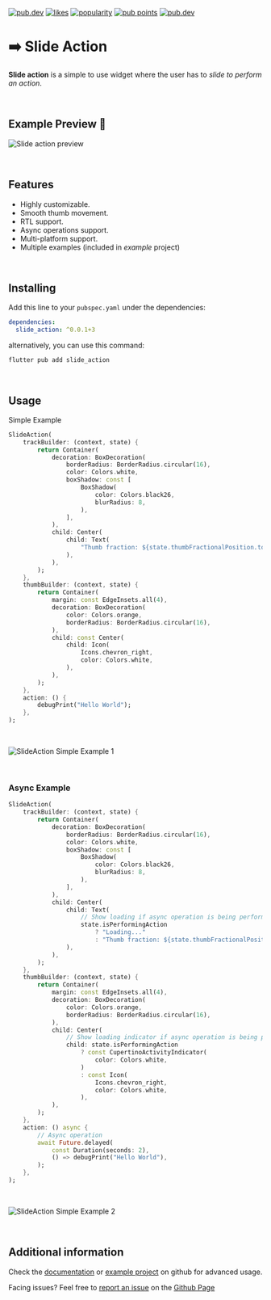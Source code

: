 <a href="https://pub.dev/packages/slide_action"><img src="https://img.shields.io/badge/pub-0.0.1+3-green" alt="pub.dev"></a>
[![likes](https://badges.bar/slide_action/likes)](https://pub.dev/packages/slide_action/score)
[![popularity](https://badges.bar/slide_action/popularity)](https://pub.dev/packages/slide_action/score)
[![pub points](https://badges.bar/slide_action/pub%20points)](https://pub.dev/packages/slide_action/score)
<a href="https://pub.dev/packages/slide_action"><img src="https://img.shields.io/badge/license-MIT-yellow" alt="pub.dev"></a>

# ➡️ Slide Action

**Slide action** is a simple to use widget where the user has to *slide to perform an action*.

<br>

## Example Preview 📱

![Slide action preview](https://raw.githubusercontent.com/kay-af/slide-action/main/preview_assets/example.gif)

<br>

## Features

* Highly customizable.
* Smooth thumb movement.
* RTL support.
* Async operations support.
* Multi-platform support.
* Multiple examples (included in *example* project)

<br>

## Installing

Add this line to your `pubspec.yaml` under the dependencies:

```yaml
dependencies:
  slide_action: ^0.0.1+3
```

alternatively, you can use this command:

```
flutter pub add slide_action
```

<br>

## Usage

Simple Example

```dart
SlideAction(
    trackBuilder: (context, state) {
        return Container(
            decoration: BoxDecoration(
                borderRadius: BorderRadius.circular(16),
                color: Colors.white,
                boxShadow: const [
                    BoxShadow(
                        color: Colors.black26,
                        blurRadius: 8,
                    ),
                ],
            ),
            child: Center(
                child: Text(
                    "Thumb fraction: ${state.thumbFractionalPosition.toStringAsPrecision(2)}",
                ),
            ),
        );
    },
    thumbBuilder: (context, state) {
        return Container(
            margin: const EdgeInsets.all(4),
            decoration: BoxDecoration(
                color: Colors.orange,
                borderRadius: BorderRadius.circular(16),
            ),
            child: const Center(
                child: Icon(
                    Icons.chevron_right,
                    color: Colors.white,
                ),
            ),
        );
    },
    action: () {
        debugPrint("Hello World");
    },
);
```

<br>

![SlideAction Simple Example 1](https://raw.githubusercontent.com/kay-af/slide-action/main/preview_assets/quick-example-1.gif)

<br>

### Async Example

```dart
SlideAction(
    trackBuilder: (context, state) {
        return Container(
            decoration: BoxDecoration(
                borderRadius: BorderRadius.circular(16),
                color: Colors.white,
                boxShadow: const [
                    BoxShadow(
                        color: Colors.black26,
                        blurRadius: 8,
                    ),
                ],
            ),
            child: Center(
                child: Text(
                    // Show loading if async operation is being performed
                    state.isPerformingAction
                        ? "Loading..."
                        : "Thumb fraction: ${state.thumbFractionalPosition.toStringAsPrecision(2)}",
                ),
            ),
        );
    },
    thumbBuilder: (context, state) {
        return Container(
            margin: const EdgeInsets.all(4),
            decoration: BoxDecoration(
                color: Colors.orange,
                borderRadius: BorderRadius.circular(16),
            ),
            child: Center(
                // Show loading indicator if async operation is being performed
                child: state.isPerformingAction
                    ? const CupertinoActivityIndicator(
                        color: Colors.white,
                    )
                    : const Icon(
                        Icons.chevron_right,
                        color: Colors.white,
                    ),
            ),
        );
    },
    action: () async {
        // Async operation
        await Future.delayed(
            const Duration(seconds: 2),
            () => debugPrint("Hello World"),
        );
    },
);
```

<br>

![SlideAction Simple Example 2](https://raw.githubusercontent.com/kay-af/slide-action/main/preview_assets/quick-example-2.gif)

<br>

## Additional information

Check the <a href="https://pub.dev/documentation/slide_action/latest/">documentation</a> or <a href="https://github.com/kay-af/slide-action/tree/main/example">example project</a> on github for advanced usage.

Facing issues? Feel free to <a href="https://github.com/kay-af/slide-action/issues">report an issue</a> on the <a href="https://github.com/kay-af/slide-action">Github Page</a>